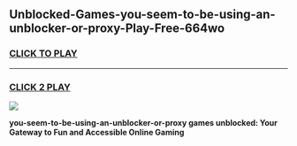 
## Unblocked-Games-you-seem-to-be-using-an-unblocker-or-proxy-Play-Free-664wo
<h3>
<a href="https://premium76.site?title=you-seem-to-be-using-an-unblocker-or-proxy&ref=12A">CLICK TO PLAY</a></h3>
<hr>

<h3>
<a href="https://premium76.site?title=you-seem-to-be-using-an-unblocker-or-proxy&ref=12A">CLICK 2 PLAY</a>
  
</h3>

<a href="https://premium76.site?title=you-seem-to-be-using-an-unblocker-or-proxy&ref=12A"><img src="https://clearcache.store/games.png"></a>


**you-seem-to-be-using-an-unblocker-or-proxy games unblocked: Your Gateway to Fun and Accessible Online Gaming**
